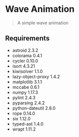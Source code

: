 # Wave Animation
> A simple wave animation

## Requirements
* astroid 2.3.2
* colorama 0.4.1
* cycler 0.10.0
* isort 4.3.21
* kiwisolver 1.1.0
* lazy-object-proxy 1.4.2
* matplotlib 3.1.1
* mccabe 0.6.1
* numpy 1.17.3
* pylint 2.4.3
* pyparsing 2.4.2
* python-dateutil 2.8.0
* rope 0.14.0
* six 1.12.0
* typed-ast 1.4.0
* wrapt 1.11.2
